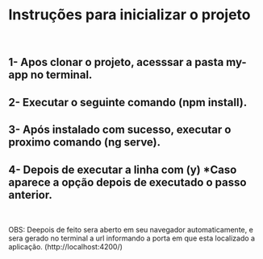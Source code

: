 <h1> Instruções para inicializar o projeto </h1>
</br>
<h2> 1- Apos clonar o projeto, acesssar a pasta my-app no terminal.</h2>
<h2> 2- Executar o seguinte comando (npm install).</h2>
<h2> 3- Após instalado com sucesso, executar o proximo comando (ng serve).</h2>
<h2> 4- Depois de executar a linha com (y) *Caso aparece a opção depois de executado o passo anterior.</h2>
</br>
<p> OBS: Deepois de feito sera aberto em seu navegador automaticamente, e sera gerado no terminal a url informando a porta em que esta localizado a aplicação. (http://localhost:4200/) </p>

<img src="[img_girl.jpg](https://github.com/FIAP-2024-3SIS/cp02-93220-osvaldo-jose-sandoli-neto.git)" alt="">
